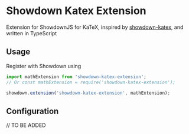 # Showdown Katex Extension

Extension for ShowdownJS for KaTeX, inspired by [showdown-katex](https://github.com/obedm503/showdown-katex), and written in TypeScript

## Usage

Register with Showdown using
```js
import mathExtension from 'showdown-katex-extension';
// Or const mathExtension = require('showdown-katex-extension');

showdown.extension('showdown-katex-extension', mathExtension);
```

## Configuration
// TO BE ADDED